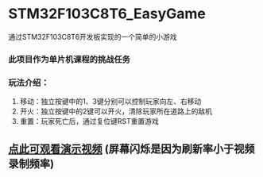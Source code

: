 # STM32F103C8T6_EasyGame
通过STM32F103C8T6开发板实现的一个简单的小游戏

### 此项目作为单片机课程的挑战任务

### 玩法介绍：
1. 移动：独立按键中的1、3键分别可以控制玩家向左、右移动
2. 开火：独立按键中的2键可以开火，清除玩家所在道路上的敌机
3. 重置：玩家死亡后，通过复位键RST重置游戏

## [点此可观看演示视频](http://pan.lemyeung.ga/s/Mbcj) (屏幕闪烁是因为刷新率小于视频录制频率)
